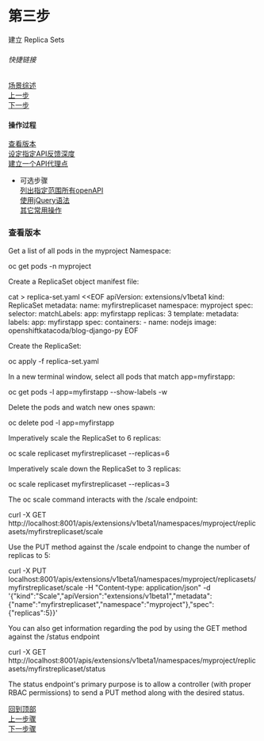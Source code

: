 # 第三步
建立 Replica Sets
###### 快捷链接
[场景综述](../KubernetesAPIFund.md) <br>
[上一步](Step2.md) <br>
[下一步](Step4.md) <br>

#### 操作过程
[查看版本](#查看版本) <br>
[设定指定API反馈深度](#设定指定API反馈深度) <br>
[建立一个API代理点](#建立一个API代理点) <br>
   - 可选步骤 <br>
      [列出指定范围所有openAPI](#列出指定范围所有openAPI) <br>
      [使用jQuery语法](#使用jQuery语法) <br>
      [其它常用操作](#其它常用操作) <br>

### 查看版本

Get a list of all pods in the myproject Namespace:

oc get pods -n myproject

Create a ReplicaSet object manifest file:

cat > replica-set.yaml <<EOF
apiVersion: extensions/v1beta1
kind: ReplicaSet
metadata:
  name: myfirstreplicaset
  namespace: myproject
spec:
  selector:
    matchLabels:
     app: myfirstapp
  replicas: 3
  template:
    metadata:
      labels:
        app: myfirstapp
    spec:
      containers:
        - name: nodejs
          image: openshiftkatacoda/blog-django-py
EOF

Create the ReplicaSet:

oc apply -f replica-set.yaml

In a new terminal window, select all pods that match app=myfirstapp:

oc get pods -l app=myfirstapp --show-labels -w

Delete the pods and watch new ones spawn:

oc delete pod -l app=myfirstapp

Imperatively scale the ReplicaSet to 6 replicas:

oc scale replicaset myfirstreplicaset --replicas=6

Imperatively scale down the ReplicaSet to 3 replicas:

oc scale replicaset myfirstreplicaset --replicas=3

The oc scale command interacts with the /scale endpoint:

curl -X GET http://localhost:8001/apis/extensions/v1beta1/namespaces/myproject/replicasets/myfirstreplicaset/scale

Use the PUT method against the /scale endpoint to change the number of replicas to 5:

curl  -X PUT localhost:8001/apis/extensions/v1beta1/namespaces/myproject/replicasets/myfirstreplicaset/scale -H "Content-type: application/json" -d '{"kind":"Scale","apiVersion":"extensions/v1beta1","metadata":{"name":"myfirstreplicaset","namespace":"myproject"},"spec":{"replicas":5}}'

You can also get information regarding the pod by using the GET method against the /status endpoint

curl -X GET http://localhost:8001/apis/extensions/v1beta1/namespaces/myproject/replicasets/myfirstreplicaset/status

The status endpoint's primary purpose is to allow a controller (with proper RBAC permissions) to send a PUT method along with the desired status.

[回到顶部](#第三步) <br>
[上一步骤](Step2.md) <br>
[下一步骤](Step4.md) <br>